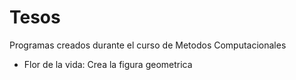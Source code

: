 # Tesos
Programas creados durante el curso de Metodos Computacionales
- Flor de la vida: Crea la figura geometrica
